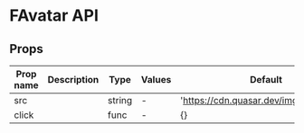 # FAvatar API

## Props

| Prop name | Description | Type   | Values | Default                                  |
| --------- | ----------- | ------ | ------ | ---------------------------------------- |
| src       |             | string | -      | 'https://cdn.quasar.dev/img/avatar5.jpg' |
| click     |             | func   | -      | {}                                       |
